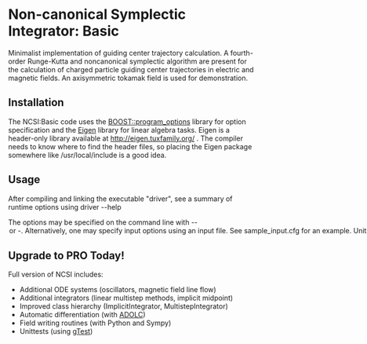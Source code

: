 Non-canonical Symplectic Integrator: Basic 
==========================================

Minimalist implementation of guiding center trajectory calculation. A fourth-order Runge-Kutta and noncanonical symplectic algorithm are present for the calculation of charged particle guiding center trajectories in electric and magnetic fields. An axisymmetric tokamak field is used for demonstration. 

Installation
------------

The NCSI:Basic code uses the [BOOST::program_options](http://boost.org/) library for option specification and the [Eigen](http://eigen.tuxfamily.org) library for linear algebra tasks. Eigen is a header-only library available at http://eigen.tuxfamily.org/ . The compiler needs to know where to find the header files, so placing the Eigen package somewhere like /usr/local/include is a good idea. 

Usage
-----

After compiling and linking the executable "driver", see a summary of runtime options using 
driver --help

The options may be specified on the command line with --<option> or -<O>. Alternatively, one may specify input options using an input file. See sample_input.cfg for an example. Units are discussed in the documentation.

Upgrade to PRO Today!
---------------------
Full version of NCSI includes:
* Additional ODE systems (oscillators, magnetic field line flow)
* Additional integrators (linear multistep methods, implicit midpoint)
* Improved class hierarchy (ImplicitIntegrator, MultistepIntegrator)
* Automatic differentiation (with [ADOLC](https://projects.coin-or.org/ADOL-C))
* Field writing routines (with Python and Sympy)
* Unittests (using [gTest](http://code.google.com/p/googletest/))

